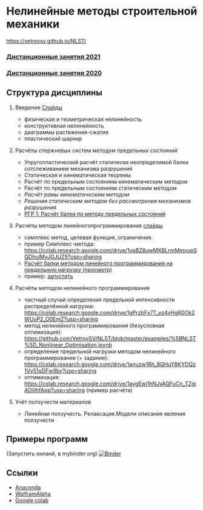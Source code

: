# Нелинейные методы строительной механики

https://vetrovsv.github.io/NLST/

### [Дистанционные занятия 2021](https://github.com/VetrovSV/NLST/blob/master/dist2021/readme.md)

### [Дистанционные занятия 2020](https://github.com/VetrovSV/NLST/blob/master/dist2020/tasks2020.md)

## Структура дисциплины
1. Введение [Слайды](https://github.com/VetrovSV/NLST/blob/master/NlST.%201.%20Intro.pdf?raw=true)
    * физическая и геометрическая нелинейность
    * конструктивная нелинейность
    * диаграммы растяжения-сжатия
    * пластический шарнир
    
    
1. Расчёты стержневых систем методом предельных состояний
    * Упругопластический расчёт статически неопределимой балки сотслеживанием механизма разрушения
    * Статическая и кинематическая теоремы
    * Расчёт по предельным состояниям кинематическим методом
    * Расчёт по предельным состояниям статическим методом
    * *Расчёт рамы кинематическим методом*
    * *Решения статическим методом без рассмотрения механизмов разрушения*
    * [РГР 1: Расчёт балки по методу предельных состояний](https://github.com/VetrovSV/NLST/blob/master/task1.md)
    
   
1. Расчёты методом линейногопрограммирования [слайды](https://github.com/VetrovSV/NLST/blob/master/NelST.%202.%20Linear_optimisation.pdf) 
   * симплекс метод, целевая функция, ограничения.
   * пример Симплекс-метода: https://colab.research.google.com/drive/1vpBZ8uwMXBLrmMmyupSQDhulMyJGJUZ5?usp=sharing
   * [Расчёт балки методом линейного программирования на предельную нагрузку (просмотр)](https://vetrovsv.github.io/NLST/SimplexMethod%20for%20beam.html)
   * пример: [запустить](https://colab.research.google.com/drive/1a_nWKDlozfEpBIT0Thgs6d6bHx7x-H2r?usp=sharing)
   
   
1. Расчёты методом нелинейного программирования
   - частный случай определения предельной интенсивности распределённой нагрузки: https://colab.research.google.com/drive/1gPrzbFx7T_vz4vHgR0Ok2WUyP2_O0EmZ?usp=sharing
   - метод нелинейного программирования (безусловная оптимизация): https://github.com/VetrovSV/NLST/blob/master/examples/%5BNLST%5D_Nonlinear_Optimisation.ipynb
   - определение предельной нагрузки методом нелинейного программирования (+ задание): https://colab.research.google.com/drive/1anuzw1Rh_8QHuY8KYOQz1Vy51oDFw9by?usp=sharing
   * оптимизация: https://colab.research.google.com/drive/1avgEwj1hNJyAQFuCn_TZgiADijlhfApp?usp=sharing (пример расчёта)
   
   
1. Учёт ползучести материалов
    * Линейная ползучесть. Релаксация.Модели описания явления ползучести


## Примеры программ
(Запустить онланй, в mybinder.org)
[![Binder](https://mybinder.org/badge_logo.svg)](https://mybinder.org/v2/gh/VetrovSV/NLST/master/)

## Ссылки
- [Anaconda](https://www.anaconda.com)
- [WolframAlpha](https://www.wolframalpha.com/)
- [Google colab](https://colab.research.google.com)
